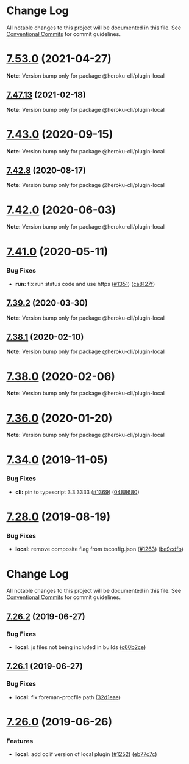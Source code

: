 # Change Log

All notable changes to this project will be documented in this file.
See [Conventional Commits](https://conventionalcommits.org) for commit guidelines.

# [7.53.0](https://github.com/heroku/cli/compare/v7.52.0...v7.53.0) (2021-04-27)

**Note:** Version bump only for package @heroku-cli/plugin-local





## [7.47.13](https://github.com/heroku/cli/compare/v7.47.12...v7.47.13) (2021-02-18)

**Note:** Version bump only for package @heroku-cli/plugin-local





# [7.43.0](https://github.com/heroku/cli/compare/v7.42.13...v7.43.0) (2020-09-15)

**Note:** Version bump only for package @heroku-cli/plugin-local





## [7.42.8](https://github.com/heroku/cli/compare/v7.42.7...v7.42.8) (2020-08-17)

**Note:** Version bump only for package @heroku-cli/plugin-local





# [7.42.0](https://github.com/heroku/cli/compare/v7.41.1...v7.42.0) (2020-06-03)

**Note:** Version bump only for package @heroku-cli/plugin-local





# [7.41.0](https://github.com/heroku/cli/compare/v7.40.0...v7.41.0) (2020-05-11)


### Bug Fixes

* **run:** fix run status code and use https ([#1351](https://github.com/heroku/cli/issues/1351)) ([ca8127f](https://github.com/heroku/cli/commit/ca8127fd5811d9f9c87aea891d33b36a6835a2ec))





## [7.39.2](https://github.com/heroku/cli/compare/v7.39.1...v7.39.2) (2020-03-30)

**Note:** Version bump only for package @heroku-cli/plugin-local





## [7.38.1](https://github.com/heroku/cli/compare/v7.38.0...v7.38.1) (2020-02-10)

**Note:** Version bump only for package @heroku-cli/plugin-local





# [7.38.0](https://github.com/heroku/cli/compare/v7.37.0...v7.38.0) (2020-02-06)

**Note:** Version bump only for package @heroku-cli/plugin-local





# [7.36.0](https://github.com/heroku/cli/compare/v7.35.1...v7.36.0) (2020-01-20)

**Note:** Version bump only for package @heroku-cli/plugin-local





# [7.34.0](https://github.com/heroku/cli/compare/v7.33.3...v7.34.0) (2019-11-05)


### Bug Fixes

* **cli:** pin to typescript 3.3.3333 ([#1369](https://github.com/heroku/cli/issues/1369)) ([0488680](https://github.com/heroku/cli/commit/0488680))





<a name="7.28.0"></a>
# [7.28.0](https://github.com/heroku/cli/compare/v7.27.1...v7.28.0) (2019-08-19)


### Bug Fixes

* **local:** remove composite flag from tsconfig.json ([#1263](https://github.com/heroku/cli/issues/1263)) ([be9cdfb](https://github.com/heroku/cli/commit/be9cdfb))




# Change Log

All notable changes to this project will be documented in this file.
See [Conventional Commits](https://conventionalcommits.org) for commit guidelines.

## [7.26.2](https://github.com/heroku/cli/compare/v7.26.1...v7.26.2) (2019-06-27)


### Bug Fixes

* **local:** js files not being included in builds ([c60b2ce](https://github.com/heroku/cli/commit/c60b2ce))





## [7.26.1](https://github.com/heroku/cli/compare/v7.26.0...v7.26.1) (2019-06-27)


### Bug Fixes

* **local:** fix foreman-procfile path ([32d1eae](https://github.com/heroku/cli/commit/32d1eae))





# [7.26.0](https://github.com/heroku/cli/compare/v7.25.0...v7.26.0) (2019-06-26)


### Features

* **local:** add oclif version of local plugin ([#1252](https://github.com/heroku/cli/issues/1252)) ([eb77c7c](https://github.com/heroku/cli/commit/eb77c7c))
